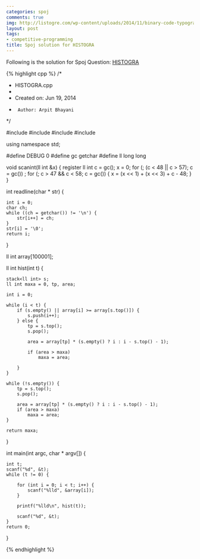 ```yaml
---
categories: spoj
comments: true
img: http://listogre.com/wp-content/uploads/2014/11/binary-code-typography-hd-wallpaper-1920x1080-2619-672x372.png
layout: post
tags:
- competitive-programming
title: Spoj solution for HISTOGRA
---
```


Following is the solution for Spoj Question: [HISTOGRA](http://www.spoj.com/problems/HISTOGRA/)

{% highlight cpp %}
/*
 * HISTOGRA.cpp
 *
 *  Created on: Jun 19, 2014
 *      Author: Arpit Bhayani
 */

#include <stack>
#include <cstdio>
#include <cstdlib>
#include <iostream>

using namespace std;

#define DEBUG 0
#define gc getchar
#define ll long long

void scanint(ll int &x) {
	register ll int c = gc();
	x = 0;
	for (; (c < 48 || c > 57); c = gc())
		;
	for (; c > 47 && c < 58; c = gc()) {
		x = (x << 1) + (x << 3) + c - 48;
	}
}

int readline(char * str) {

	int i = 0;
	char ch;
	while ((ch = getchar()) != '\n') {
		str[i++] = ch;
	}
	str[i] = '\0';
	return i;
}

ll int array[100001];

ll int hist(int t) {

	stack<ll int> s;
	ll int maxa = 0, tp, area;

	int i = 0;

	while (i < t) {
		if (s.empty() || array[i] >= array[s.top()]) {
			s.push(i++);
		} else {
			tp = s.top();
			s.pop();

			area = array[tp] * (s.empty() ? i : i - s.top() - 1);

			if (area > maxa)
				maxa = area;

		}
	}

	while (!s.empty()) {
		tp = s.top();
		s.pop();

		area = array[tp] * (s.empty() ? i : i - s.top() - 1);
		if (area > maxa)
			maxa = area;
	}

	return maxa;
}

int main(int argc, char * argv[]) {

	int t;
	scanf("%d", &t);
	while (t != 0) {

		for (int i = 0; i < t; i++) {
			scanf("%lld", &array[i]);
		}

		printf("%lld\n", hist(t));

		scanf("%d", &t);
	}
	return 0;
}

{% endhighlight %}